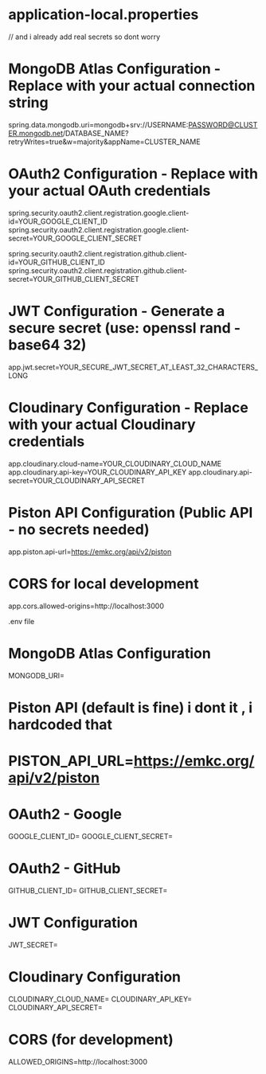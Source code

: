 
# application-local.properties
// and i already add real secrets so dont worry

# MongoDB Atlas Configuration - Replace with your actual connection string
spring.data.mongodb.uri=mongodb+srv://USERNAME:PASSWORD@CLUSTER.mongodb.net/DATABASE_NAME?retryWrites=true&w=majority&appName=CLUSTER_NAME

# OAuth2 Configuration - Replace with your actual OAuth credentials
spring.security.oauth2.client.registration.google.client-id=YOUR_GOOGLE_CLIENT_ID
spring.security.oauth2.client.registration.google.client-secret=YOUR_GOOGLE_CLIENT_SECRET

spring.security.oauth2.client.registration.github.client-id=YOUR_GITHUB_CLIENT_ID
spring.security.oauth2.client.registration.github.client-secret=YOUR_GITHUB_CLIENT_SECRET

# JWT Configuration - Generate a secure secret (use: openssl rand -base64 32)
app.jwt.secret=YOUR_SECURE_JWT_SECRET_AT_LEAST_32_CHARACTERS_LONG

# Cloudinary Configuration - Replace with your actual Cloudinary credentials
app.cloudinary.cloud-name=YOUR_CLOUDINARY_CLOUD_NAME
app.cloudinary.api-key=YOUR_CLOUDINARY_API_KEY
app.cloudinary.api-secret=YOUR_CLOUDINARY_API_SECRET

# Piston API Configuration (Public API - no secrets needed)
app.piston.api-url=https://emkc.org/api/v2/piston

# CORS for local development
app.cors.allowed-origins=http://localhost:3000







.env file 
# MongoDB Atlas Configuration
MONGODB_URI= 

# Piston API (default is fine) i dont it , i hardcoded that 
# PISTON_API_URL=https://emkc.org/api/v2/piston

# OAuth2 - Google
GOOGLE_CLIENT_ID= 
GOOGLE_CLIENT_SECRET= 

# OAuth2 - GitHub
GITHUB_CLIENT_ID= 
GITHUB_CLIENT_SECRET= 

# JWT Configuration
JWT_SECRET= 

# Cloudinary Configuration
CLOUDINARY_CLOUD_NAME= 
CLOUDINARY_API_KEY= 
CLOUDINARY_API_SECRET= 

# CORS (for development)
ALLOWED_ORIGINS=http://localhost:3000
 